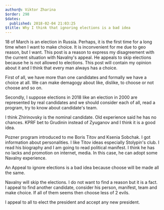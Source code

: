 ```yaml
---
author@: Viktor Zharina
$order: 298
$dates:
  published: 2018-02-04 21:03:25
$title: Why I think that ignoring elections is a bad idea
---
```

18 of March is an election in Russia. Perhaps, it is the first time for a long time when I want to make choice. It is inconvenient for me due to geo reason, but I want. This post is a reason to express my disagreement with the current situation with Navalny's appeal. He appeals to skip elections because he is not allowed to elections. This post will contain my opinion about it and I think that every man always has a choice.

First of all, we have more than one candidates and formally we have a choice at all. We can make demagogy about like, dislike, to choose or not choose and so on.

Secondly, I suppose elections in 2018 like an election in 2000 are represented by real candidates and we should consider each of all, read a program, try to know about candidate's team.

I think Zhirinovsky is the nominal candidate. Old experience said he has no chances. KPRF bet to Grudinin instead of Zyuganov and I think it is a good idea.

Pozner program introduced to me Boris Titov and Ksenia Sobchak. I got information about personalities. I like Titov ideas especially Stolypin's club. I read his biography and I am going to read political manifest. I think he has no lacks and promotion on internet, media. In this case, he can adopt some Navalny experience.

An Appeal to ignore elections is a bad idea because choose will be made all the same.

Navalny will skip the elections. I do not want to find a reason but it is a fact. I appeal to find another candidate, consider his person, manifest, team and make choice. If all of them seems then choose less of 2 evils.

I appeal to all to elect the president and accept any new president.
